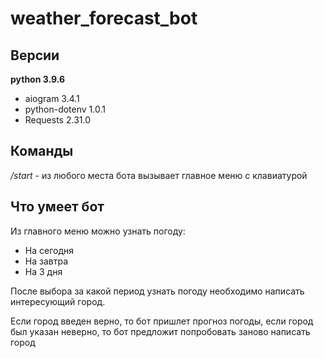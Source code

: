 # weather_forecast_bot
## Версии
**python 3.9.6**

* aiogram 3.4.1
* python-dotenv 1.0.1
* Requests 2.31.0

## Команды
_/start_ - из любого места бота вызывает главное меню с клавиатурой

## Что умеет бот

Из главного меню можно узнать погоду:
* На сегодня
* На завтра
* На 3 дня

После выбора за какой период узнать погоду необходимо написать интересующий город.

Если город введен верно, то бот пришлет прогноз погоды, если город был указан неверно, то бот предложит попробовать заново написать город